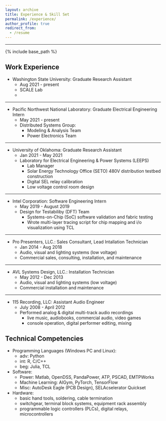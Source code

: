 ```yaml
---
layout: archive
title: Experience & Skill Set
permalink: /experience/
author_profile: true
redirect_from:
  - /resume
---
```

------
{% include base_path %}

Work Experience
------
* Washington State University: Graduate Research Assistant
  * Aug 2021 - present
  * SCALE Lab
  * 

___

* Pacific Northwest National Laboratory: Graduate Electrical Engineering Intern
  * May 2021 - present 
  * Distributed Systems Group:
    * Modeling & Analysis Team
    * Power Electronics Team

___

* University of Oklahoma: Graduate Research Assistant
  * Jan 2021 - May 2021
  * Laboratory for Electrical Engineering & Power Systems (LEEPS)
    * Lab Manager
    * Solar Energy Technology Office (SETO) 480V distribution testbed construction
    * Digital SEL relay calibration
    * Low voltage control room design

___

* Intel Corporation: Software Engineering Intern
  * May 2019 - August 2019
  * Design for Testabiliby (DFT) Team
    * Systems-on-Chip (SoC) software validation and fabric testing
    * Wrote multi-layer tracing script for chip mapping and i/o visualization using TCL

___

* Pro Presenters, LLC.: Sales Consultant, Lead Intallation Technician
  * Jan 2014 - Aug 2018
  * Audio, visual and lighting systems (low voltage)
  * Commercial sales, consulting, installation, and maintenance

___

* AVL Systems Design, LLC.: Installation Technician
  * May 2012 - Dec 2013
  * Audio, visual and lighting systems (low voltage)
  * Commercial installation and maintenance

___
 
* 115 Recording, LLC: Assistant Audio Engineer
  * July 2008 - April 2012
  * Performed analog & digital multi-track audio recordings
    * live music, audiobooks, commercial audio, video games
    * console operation, digital performer editing, mixing
  
 

Technical Competencies
------
* Programming Languages (Windows PC and Linux):
  * adv: Python
  * int: R, C/C++
  * beg: Julia, TCL
* Software:
  * Power: Matlab, OpenDSS, PandaPower, ATP, PSCAD, EMTPWorks
  * Machine Learning: AIGym, PyTorch, TensorFlow
  * Misc: AutoDesk Eagle (PCB Design), SELAcselerator Quickset
* Hardware:
  * basic hand tools, soldering, cable termination
  * switchgear, terminal block systems, equipment rack assembly
  * programmable logic controllers (PLCs), digital relays, microcontrollers

